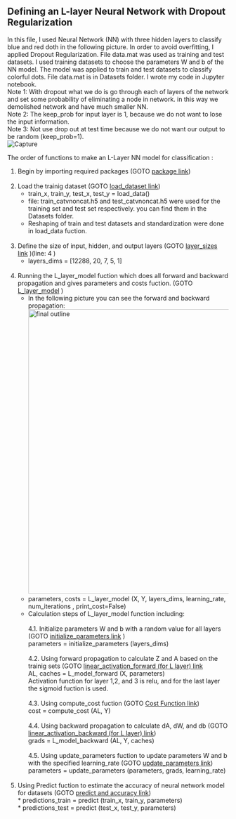 ## Defining an L-layer Neural Network with Dropout Regularization <br />

In this file, I used Neural Network (NN) with three hidden layers to classify blue and red doth in the following picture. In order to avoid overfitting, I applied Dropout Regularization.  File data.mat was used as training and test datasets. I used training datasets to choose the parameters W and b of the NN model. The model was applied to train and test datasets to classify colorful dots. File data.mat is in Datasets folder. I wrote my code in Jupyter notebook.<br />
Note 1: With dropout what we do is go through each of layers of the network and set some probability of eliminating a node in network. in this way we demolished network and have much smaller NN.<br />
Note 2: The keep_prob for input layer is 1, because we do not want to lose the input information.<br />
Note 3: Not use drop out at test time because we do not want our output to be random (keep_prob=1).<br />
![Capture](https://user-images.githubusercontent.com/78735911/137906920-87d2585c-ca4a-47bf-91e4-2f8c7832d352.JPG)

The order of functions to make an L-Layer NN model for classification :

1) Begin by importing required packages (GOTO [package link](https://github.com/Afsaneh-Karami/Neural-Networks-and-Deep-Learning/blob/main/A%20deep%20neural%20network%20with%20L%20layer/import%20package))<br /><br />
2) Load the trainig dataset (GOTO [load_dataset link](https://github.com/Afsaneh-Karami/Neural-Networks-and-Deep-Learning/blob/main/A%20deep%20neural%20network%20with%20L%20layer/load_data)) 
   * train_x, train_y, test_x, test_y = load_data()
   * file: train_catvnoncat.h5 and test_catvnoncat.h5 were used for the training set and test set respectively. you can find them in the Datasets folder.
   * Reshaping of train and test datasets and standardization were done in load_data fuction. <br /><br />   
3) Define the size of input, hidden, and output layers (GOTO [layer_sizes link](https://github.com/Afsaneh-Karami/Neural-Networks-and-Deep-Learning/blob/main/A%20deep%20neural%20network%20with%20L%20layer/predict%20train%20and%20test%20datasets) )(line: 4 )
   * layers_dims = [12288, 20, 7, 5, 1] <br /><br />
4) Running the L_layer_model fuction which does all forward and backward propagation and gives parameters and costs fuction. (GOTO [L_layer_model](https://github.com/Afsaneh-Karami/Neural-Networks-and-Deep-Learning/blob/main/A%20deep%20neural%20network%20with%20L%20layer/L_layer_model) )
   * In the following picture you can see the forward and backward propagation:<br /> 
<img width="648" alt="final outline" src="https://user-images.githubusercontent.com/78735911/136697715-dab597cc-5706-47f9-9cde-5684302c3362.png"><br />
   * parameters, costs = L_layer_model (X, Y, layers_dims, learning_rate, num_iterations , print_cost=False)<br />
   * Calculation steps of L_layer_model function including: <br /><br />
            4.1. Initialize parameters W and b with a random value for all layers (GOTO [initialize_parameters link](https://github.com/Afsaneh-Karami/Neural-Networks-and-Deep-Learning/blob/main/A%20deep%20neural%20network%20with%20L%20layer/initialize_parameters) )<br />
                parameters = initialize_parameters (layers_dims)<br />     
           4.2. Using forward propagation to calculate Z and A based on the trainig sets (GOTO [linear_activation_forward (for L layer) link](https://github.com/Afsaneh-Karami/Neural-Networks-and-Deep-Learning/blob/main/A%20deep%20neural%20network%20with%20L%20layer/linear_activation_forward%20(for%20L%20layer))<br />
                AL, caches = L_model_forward (X, parameters)<br />
                Activation function for layer 1,2, and 3 is relu, and for the last layer the sigmoid fuction is used.<br /><br /> 
           4.3. Using compute_cost fuction (GOTO [Cost Function link](https://github.com/Afsaneh-Karami/Neural-Networks-and-Deep-Learning/blob/main/A%20deep%20neural%20network%20with%20L%20layer/Cost%20Function ))<br />
                cost = compute_cost (AL, Y)<br /><br />
           4.4. Using backward propagation to calculate dA, dW, and db (GOTO [linear_activation_backward (for L layer) link](https://github.com/Afsaneh-Karami/Neural-Networks-and-Deep-Learning/blob/main/A%20deep%20neural%20network%20with%20L%20layer/linear_activation_backward%20(for%20L%20layer)))<br />
                grads = L_model_backward (AL, Y, caches)<br /><br />
           4.5. Using update_parameters fuction to update parameters W and b with the specified learning_rate (GOTO [update_parameters link](https://github.com/Afsaneh-Karami/Neural-Networks-and-Deep-Learning/blob/main/A%20deep%20neural%20network%20with%20L%20layer/update_parameters))<br />
                parameters = update_parameters (parameters, grads, learning_rate)<br /><br />
  5) Using Predict fuction to estimate the accuracy of neural network model for datasets (GOTO [predict and accuracy link](https://github.com/Afsaneh-Karami/Neural-Networks-and-Deep-Learning/blob/main/A%20deep%20neural%20network%20with%20L%20layer/predict%20and%20accuracy))<br />
    * predictions_train = predict (train_x, train_y, parameters)<br />
    * predictions_test = predict (test_x, test_y, parameters) <br />  
  
